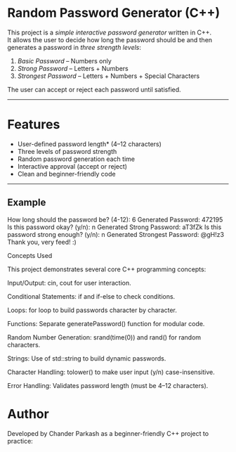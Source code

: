 # Random Password Generator (C++)

This project is a *simple interactive password generator* written in C++.  
It allows the user to decide how long the password should be and then generates a password in *three strength levels*:

1. *Basic Password* – Numbers only  
2. *Strong Password* – Letters + Numbers  
3. *Strongest Password* – Letters + Numbers + Special Characters  

The user can accept or reject each password until satisfied.

---

# Features
- User-defined password length* (4–12 characters)
- Three levels of password strength
- Random password generation each time
- Interactive approval (accept or reject)
- Clean and beginner-friendly code

---

## Example 

How long should the password be? (4-12): 6
Generated Password: 472195
Is this password okay? (y/n): n
Generated Strong Password: aT3fZk
Is this password strong enough? (y/n): n
Generated Strongest Password: @gH!z3
Thank you, very feed! :)

Concepts Used

This project demonstrates several core C++ programming concepts:

Input/Output: cin, cout for user interaction.

Conditional Statements: if and if-else to check conditions.

Loops: for loop to build passwords character by character.

Functions: Separate generatePassword() function for modular code.

Random Number Generation: srand(time(0)) and rand() for random characters.

Strings: Use of std::string to build dynamic passwords.

Character Handling: tolower() to make user input (y/n) case-insensitive.

Error Handling: Validates password length (must be 4–12 characters).


# Author

Developed by Chander Parkash as a beginner-friendly C++ project to practice:
